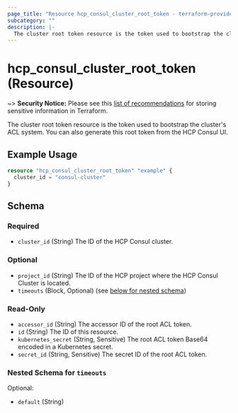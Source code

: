 ```yaml
---
page_title: "Resource hcp_consul_cluster_root_token - terraform-provider-hcp"
subcategory: ""
description: |-
  The cluster root token resource is the token used to bootstrap the cluster's ACL system. You can also generate this root token from the HCP Consul UI.
---
```


# hcp_consul_cluster_root_token (Resource)

~> **Security Notice:** Please see this [list of recommendations](https://www.terraform.io/docs/language/state/sensitive-data.html) for storing sensitive information in Terraform.

The cluster root token resource is the token used to bootstrap the cluster's ACL system. You can also generate this root token from the HCP Consul UI.

## Example Usage

```terraform
resource "hcp_consul_cluster_root_token" "example" {
  cluster_id = "consul-cluster"
}
```

<!-- schema generated by tfplugindocs -->
## Schema

### Required

- `cluster_id` (String) The ID of the HCP Consul cluster.

### Optional

- `project_id` (String) The ID of the HCP project where the HCP Consul Cluster is located.
- `timeouts` (Block, Optional) (see [below for nested schema](#nestedblock--timeouts))

### Read-Only

- `accessor_id` (String) The accessor ID of the root ACL token.
- `id` (String) The ID of this resource.
- `kubernetes_secret` (String, Sensitive) The root ACL token Base64 encoded in a Kubernetes secret.
- `secret_id` (String, Sensitive) The secret ID of the root ACL token.

<a id="nestedblock--timeouts"></a>
### Nested Schema for `timeouts`

Optional:

- `default` (String)